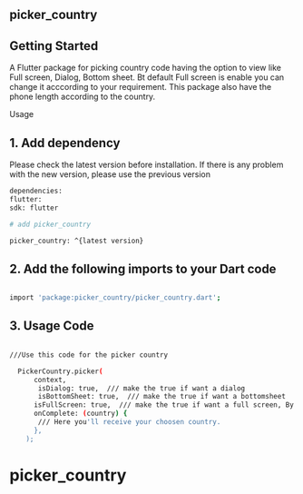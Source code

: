 ## picker_country

## Getting Started

A Flutter package for picking country code having the option to view like Full screen, Dialog, Bottom sheet. Bt default Full screen is enable you can change it acccording to your requirement. This package also have the phone length according to the country.

Usage

## 1. Add dependency

Please check the latest version before installation. If there is any problem with the new version, please use the previous version

```bash
dependencies:
flutter:
sdk: flutter

# add picker_country

picker_country: ^{latest version}

```

## 2. Add the following imports to your Dart code

```bash

import 'package:picker_country/picker_country.dart';

```

## 3. Usage Code

```bash

///Use this code for the picker country

  PickerCountry.picker(
      context,
       isDialog: true,  /// make the true if want a dialog
       isBottomSheet: true,  /// make the true if want a bottomsheet
      isFullScreen: true,  /// make the true if want a full screen, By defaukt this is enable
      onComplete: (country) {
       /// Here you'll receive your choosen country.
      },
    );

```

# picker_country
